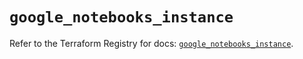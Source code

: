 # `google_notebooks_instance`

Refer to the Terraform Registry for docs: [`google_notebooks_instance`](https://registry.terraform.io/providers/hashicorp/google-beta/6.16.0/docs/resources/google_notebooks_instance).

